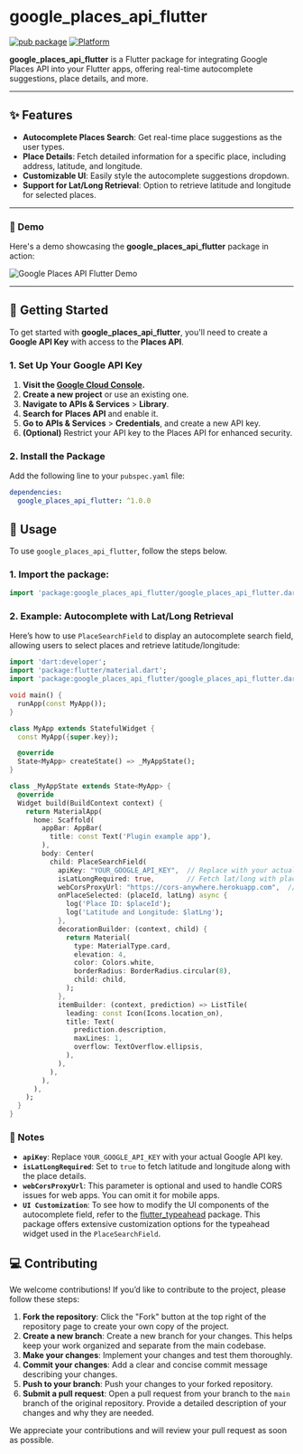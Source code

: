 # google_places_api_flutter

[![pub package](https://img.shields.io/pub/v/google_places_api_flutter.svg)](https://pub.dev/packages/google_places_api_flutter)
[![Platform](https://img.shields.io/badge/platform-flutter-blue.svg)](https://flutter.dev/)

**google_places_api_flutter** is a Flutter package for integrating Google Places API into your Flutter apps, offering real-time autocomplete suggestions, place details, and more.

---

## ✨ Features

- **Autocomplete Places Search**: Get real-time place suggestions as the user types.
- **Place Details**: Fetch detailed information for a specific place, including address, latitude, and longitude.
- **Customizable UI**: Easily style the autocomplete suggestions dropdown.
- **Support for Lat/Long Retrieval**: Option to retrieve latitude and longitude for selected places.

---

### 🌟 Demo

Here's a demo showcasing the **google_places_api_flutter** package in action:

![Google Places API Flutter Demo](https://github.com/mhdaslam790/google_places_api_flutter/blob/main/demo.gif?raw=true)

---

## 🚀 Getting Started

To get started with **google_places_api_flutter**, you'll need to create a **Google API Key** with access to the **Places API**.

### 1. Set Up Your Google API Key

1. **Visit the [Google Cloud Console](https://console.cloud.google.com/).**
2. **Create a new project** or use an existing one.
3. **Navigate to** **APIs & Services** > **Library**.
4. **Search for** **Places API** and enable it.
5. **Go to** **APIs & Services** > **Credentials**, and create a new API key.
6. **(Optional)** Restrict your API key to the Places API for enhanced security.

### 2. Install the Package

Add the following line to your `pubspec.yaml` file:

```yaml
dependencies:
  google_places_api_flutter: ^1.0.0
```
## 🚀 Usage

To use `google_places_api_flutter`, follow the steps below.

### 1. Import the package:

```dart
import 'package:google_places_api_flutter/google_places_api_flutter.dart';
```
### 2. Example: Autocomplete with Lat/Long Retrieval

Here’s how to use `PlaceSearchField` to display an autocomplete search field, allowing users to select places and retrieve latitude/longitude:

```dart
import 'dart:developer';
import 'package:flutter/material.dart';
import 'package:google_places_api_flutter/google_places_api_flutter.dart';

void main() {
  runApp(const MyApp());
}

class MyApp extends StatefulWidget {
  const MyApp({super.key});

  @override
  State<MyApp> createState() => _MyAppState();
}

class _MyAppState extends State<MyApp> {
  @override
  Widget build(BuildContext context) {
    return MaterialApp(
      home: Scaffold(
        appBar: AppBar(
          title: const Text('Plugin example app'),
        ),
        body: Center(
          child: PlaceSearchField(
            apiKey: "YOUR_GOOGLE_API_KEY",  // Replace with your actual API key
            isLatLongRequired: true,        // Fetch lat/long with place details
            webCorsProxyUrl: "https://cors-anywhere.herokuapp.com",  // Optional for web
            onPlaceSelected: (placeId, latLng) async {
              log('Place ID: $placeId');
              log('Latitude and Longitude: $latLng');
            },
            decorationBuilder: (context, child) {
              return Material(
                type: MaterialType.card,
                elevation: 4,
                color: Colors.white,
                borderRadius: BorderRadius.circular(8),
                child: child,
              );
            },
            itemBuilder: (context, prediction) => ListTile(
              leading: const Icon(Icons.location_on),
              title: Text(
                prediction.description,
                maxLines: 1,
                overflow: TextOverflow.ellipsis,
              ),
            ),
          ),
        ),
      ),
    );
  }
}
```
### 📝 Notes

- **`apiKey`**: Replace `YOUR_GOOGLE_API_KEY` with your actual Google API key.
- **`isLatLongRequired`**: Set to `true` to fetch latitude and longitude along with the place details.
- **`webCorsProxyUrl`**: This parameter is optional and used to handle CORS issues for web apps. You can omit it for mobile apps.
- **`UI Customization`**: To see how to modify the UI components of the autocomplete field, refer to the [flutter_typeahead](https://pub.dev/packages/flutter_typeahead) package. This package offers extensive customization options for the typeahead widget used in the `PlaceSearchField`.

## 💻 Contributing

We welcome contributions! If you’d like to contribute to the project, please follow these steps:

1. **Fork the repository**: Click the "Fork" button at the top right of the repository page to create your own copy of the project.
2. **Create a new branch**: Create a new branch for your changes. This helps keep your work organized and separate from the main codebase.
3. **Make your changes**: Implement your changes and test them thoroughly.
4. **Commit your changes**: Add a clear and concise commit message describing your changes.
5. **Push to your branch**: Push your changes to your forked repository.
6. **Submit a pull request**: Open a pull request from your branch to the `main` branch of the original repository. Provide a detailed description of your changes and why they are needed.

We appreciate your contributions and will review your pull request as soon as possible.
